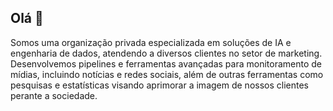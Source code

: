 ## Olá 👋

Somos uma organização privada especializada em soluções de IA e engenharia de dados, atendendo a diversos clientes no setor de marketing. 
Desenvolvemos pipelines e ferramentas avançadas para monitoramento de mídias, incluindo notícias e redes sociais, além de outras ferramentas como pesquisas e estatísticas visando aprimorar a imagem de nossos clientes perante a sociedade.

